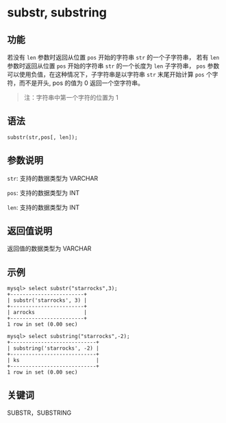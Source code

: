 # substr, substring

## 功能

若没有 `len` 参数时返回从位置 `pos` 开始的字符串 `str` 的一个子字符串， 若有 `len` 参数时返回从位置 `pos` 开始的字符串 `str` 的一个长度为 `len` 子字符串， `pos` 参数可以使用负值，在这种情况下，子字符串是以字符串 `str` 末尾开始计算 `pos` 个字符，而不是开头, pos 的值为 0 返回一个空字符串。

> 注：字符串中第一个字符的位置为 1

## 语法

```Haskell
substr(str,pos[, len]);
```

## 参数说明

`str`: 支持的数据类型为 VARCHAR

`pos`: 支持的数据类型为 INT

`len`: 支持的数据类型为 INT

## 返回值说明

返回值的数据类型为 VARCHAR

## 示例

```Plain Text
mysql> select substr("starrocks",3);
+------------------------+
| substr('starrocks', 3) |
+------------------------+
| arrocks                |
+------------------------+
1 row in set (0.00 sec)

mysql> select substring("starrocks",-2);
+----------------------------+
| substring('starrocks', -2) |
+----------------------------+
| ks                         |
+----------------------------+
1 row in set (0.00 sec)
```

## 关键词

SUBSTR，SUBSTRING
